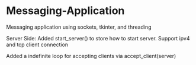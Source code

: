 # Messaging-Application
Messaging application using sockets, tkinter, and threading

Server Side:
Added start_server() to store how to start server.
Support ipv4 and tcp client connection

Added a indefinite loop for accepting clients via accept_client(server)
